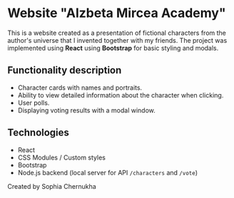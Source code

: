 # Website "Alzbeta Mircea Academy"

This is a website created as a presentation of fictional characters from the author's universe that I invented together with my friends. The project was implemented using **React** using **Bootstrap** for basic styling and modals.

## Functionality description

- Character cards with names and portraits.
- Ability to view detailed information about the character when clicking.
- User polls.
- Displaying voting results with a modal window.

## Technologies

- React
- CSS Modules / Custom styles
- Bootstrap
- Node.js backend (local server for API `/characters` and `/vote`)

Created by Sophia Chernukha
